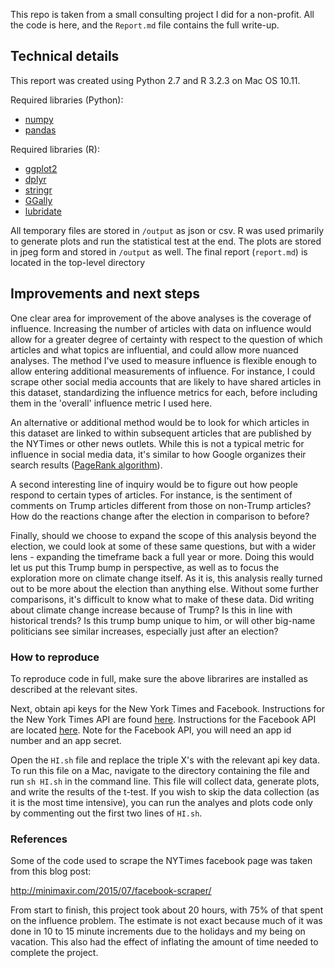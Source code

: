 This repo is taken from a small consulting project I did for a non-profit. All the code is here, and the `Report.md` file contains the full write-up.
## Technical details

This report was created using Python 2.7 and R 3.2.3 on Mac OS 10.11.  

Required libraries (Python):
- [numpy](http://www.numpy.org/)
- [pandas](http://pandas.pydata.org/)

Required libraries (R):
- [ggplot2](http://ggplot2.org/)
- [dplyr](https://github.com/hadley/dplyr)
- [stringr](http://stringr.tidyverse.org/)
- [GGally](https://github.com/ggobi/ggally)
- [lubridate](https://github.com/hadley/lubridate)

All temporary files are stored in `/output` as json or csv. R was used primarily to generate plots and run the statistical test at the end. The plots are stored in jpeg form and stored in `/output` as well. The final report (`report.md`) is located in the top-level directory

## Improvements and next steps

One clear area for improvement of the above analyses is the coverage of influence. Increasing the number of articles with data on influence would allow for a greater degree of certainty with respect to the question of which articles and what topics are influential, and could allow more nuanced analyses. The method I've used to measure influence is flexible enough to allow entering additional measurements of influence. For instance, I could scrape other social media accounts that are likely to have shared articles in this dataset, standardizing the influence metrics for each, before including them in the 'overall' influence metric I used here. 

An alternative or additional method would be to look for which articles in this dataset are linked to within subsequent articles that are published by the NYTimes or other news outlets. While this is not a typical metric for influence in social media data, it's similar to how Google organizes their search results ([PageRank algorithm](https://en.wikipedia.org/wiki/PageRank)).

A second interesting line of inquiry would be to figure out how people respond to certain types of articles. For instance, is the sentiment of comments on Trump articles different from those on non-Trump articles? How do the reactions change after the election in comparison to before?

Finally, should we choose to expand the scope of this analysis beyond the election, we could look at some of these same questions, but with a wider lens - expanding the timeframe back a full year or more. Doing this would let us put this Trump bump in perspective, as well as to focus the exploration more on climate change itself. As it is, this analysis really turned out to be more about the election than anything else. Without some further comparisons, it's difficult to know what to make of these data. Did writing about climate change increase because of Trump? Is this in line with historical trends? Is this trump bump unique to him, or will other big-name politicians see similar increases, especially just after an election?

### How to reproduce
To reproduce code in full, make sure the above librarires are installed as described at the relevant sites.

Next, obtain api keys for the New York Times and Facebook. Instructions for the New York Times API are found [here](https://developer.nytimes.com/). Instructions for the Facebook API are located [here](https://developers.facebook.com/docs/facebook-login/access-tokens). Note for the Facebook API, you will need an app id number and an app secret. 

Open the `HI.sh` file and replace the triple X's with the relevant api key data. To run this file on a Mac, navigate to the directory containing the file and run `sh HI.sh` in the command line. This file will collect data, generate plots, and write the results of the t-test. If you wish to skip the data collection (as it is the most time intensive), you can run the analyes and plots code only by commenting out the first two lines of `HI.sh`.

### References

Some of the code used to scrape the NYTimes facebook page was taken from this blog post:

http://minimaxir.com/2015/07/facebook-scraper/

From start to finish, this project took about 20 hours, with 75% of that spent on the influence problem. The estimate is not exact because much of it was done in 10 to 15 minute increments due to the holidays and my being on vacation. This also had the effect of inflating the amount of time needed to complete the project.

